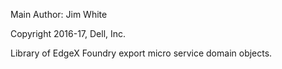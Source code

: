 Main Author:  Jim White

Copyright 2016-17, Dell, Inc.

Library of EdgeX Foundry export micro service domain objects.
